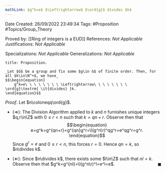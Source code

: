 ```yaml
---
mathLink: $g^k=e$ $\Leftrightarrow$ $\ord{g}$ divides $k$
---
```


<div class="topSpace"></div>

Date Created: 26/09/2022 23:49:34
Tags: #Proposition #Topics/Group_Theory

Proved by: [[Ring of integers is a EUD]]
References: _Not Applicable_
Justifications: _Not Applicable_

Specializations: _Not Applicable_
Generalizations: _Not Applicable_

``` ad-Proposition
title: Proposition.

_Let $G$ be a group and fix some $g\in G$ of finite order. Then, for all $k\in\N^+$, we have_
$$\begin{equation}
    g^k=e\ \ \ \ \ \ \ \ \Leftrightarrow\ \ \ \ \ \ \ \ \ord{g}\textrm{ \it{divides} }k.
\end{equation}$$

```

_Proof_. Let $n\coloneqq\ord{g}$.
* ($\Rightarrow$): The Division Algorithm applied to $k$ and $n$ furnishes unique integers $q,r\in\Z$ with $0\leq r<n$ such that $k=qn+r$. Observe then that
$$\begin{equation}
    e=g^k=g^{qn+r}=g^{qn}g^r=\l(g^n\r)^qg^r=e^qg^r=g^r.
\end{equation}$$
Since $g^r=e$ and $0\leq r<n$, this forces $r=0$. Hence $qn=k$, so $n\divides k$.

* ($\Leftarrow$): Since $n\divides k$, there exists some $l\in\Z$ such that $nl=k$. Observe then that $g^k=g^{nl}=\l(g^n\r)^l=e^l=e$.<span style="float:right;">$\blacksquare$</span>
